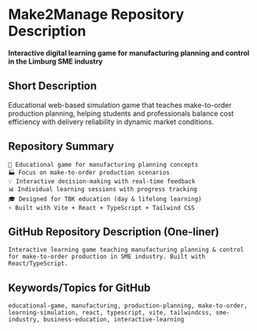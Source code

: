 # Make2Manage Repository Description

**Interactive digital learning game for manufacturing planning and control in the Limburg SME industry**

## Short Description
Educational web-based simulation game that teaches make-to-order production planning, helping students and professionals balance cost efficiency with delivery reliability in dynamic market conditions.

## Repository Summary
```
🎯 Educational game for manufacturing planning concepts
🏭 Focus on make-to-order production scenarios  
💡 Interactive decision-making with real-time feedback
📊 Individual learning sessions with progress tracking
🎓 Designed for TBK education (day & lifelong learning)
⚡ Built with Vite + React + TypeScript + Tailwind CSS
```

## GitHub Repository Description (One-liner)
```
Interactive learning game teaching manufacturing planning & control for make-to-order production in SME industry. Built with React/TypeScript.
```

## Keywords/Topics for GitHub
```
educational-game, manufacturing, production-planning, make-to-order, learning-simulation, react, typescript, vite, tailwindcss, sme-industry, business-education, interactive-learning
```
